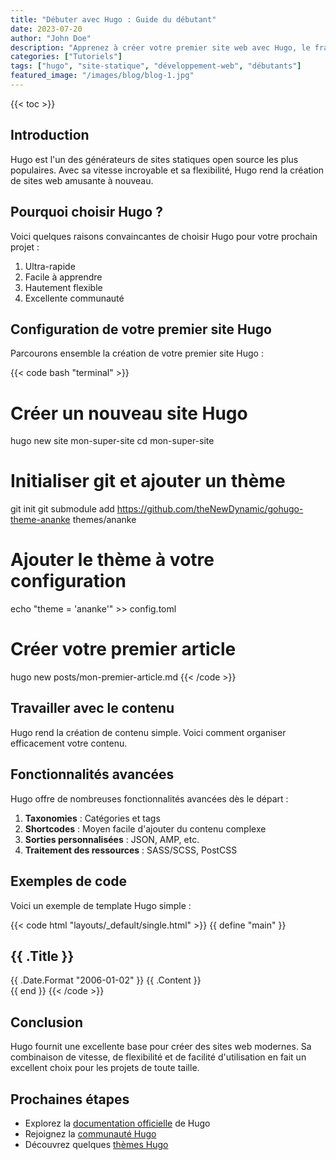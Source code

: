 ```yaml
---
title: "Débuter avec Hugo : Guide du débutant"
date: 2023-07-20
author: "John Doe"
description: "Apprenez à créer votre premier site web avec Hugo, le framework le plus rapide au monde pour la création de sites web."
categories: ["Tutoriels"]
tags: ["hugo", "site-statique", "développement-web", "débutants"]
featured_image: "/images/blog/blog-1.jpg"
---
```


{{< toc >}}

## Introduction

Hugo est l'un des générateurs de sites statiques open source les plus populaires. Avec sa vitesse incroyable et sa flexibilité, Hugo rend la création de sites web amusante à nouveau.

## Pourquoi choisir Hugo ?

Voici quelques raisons convaincantes de choisir Hugo pour votre prochain projet :

1. Ultra-rapide
2. Facile à apprendre
3. Hautement flexible
4. Excellente communauté

## Configuration de votre premier site Hugo

Parcourons ensemble la création de votre premier site Hugo :

{{< code bash "terminal" >}}
# Créer un nouveau site Hugo
hugo new site mon-super-site
cd mon-super-site

# Initialiser git et ajouter un thème
git init
git submodule add https://github.com/theNewDynamic/gohugo-theme-ananke themes/ananke

# Ajouter le thème à votre configuration
echo "theme = 'ananke'" >> config.toml

# Créer votre premier article
hugo new posts/mon-premier-article.md
{{< /code >}}

## Travailler avec le contenu

Hugo rend la création de contenu simple. Voici comment organiser efficacement votre contenu.

## Fonctionnalités avancées

Hugo offre de nombreuses fonctionnalités avancées dès le départ :

1. **Taxonomies** : Catégories et tags
2. **Shortcodes** : Moyen facile d'ajouter du contenu complexe
3. **Sorties personnalisées** : JSON, AMP, etc.
4. **Traitement des ressources** : SASS/SCSS, PostCSS

## Exemples de code

Voici un exemple de template Hugo simple :

{{< code html "layouts/_default/single.html" >}}
{{ define "main" }}
<article>
    <h1>{{ .Title }}</h1>
    <time>{{ .Date.Format "2006-01-02" }}</time>
    {{ .Content }}
</article>
{{ end }}
{{< /code >}}

## Conclusion

Hugo fournit une excellente base pour créer des sites web modernes. Sa combinaison de vitesse, de flexibilité et de facilité d'utilisation en fait un excellent choix pour les projets de toute taille.

## Prochaines étapes

- Explorez la [documentation officielle](https://gohugo.io/documentation/) de Hugo
- Rejoignez la [communauté Hugo](https://discourse.gohugo.io/)
- Découvrez quelques [thèmes Hugo](https://themes.gohugo.io/)
